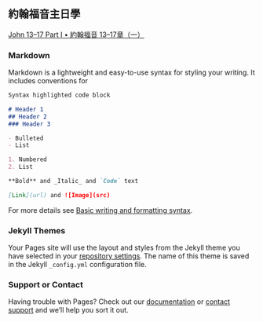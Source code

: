 ##  約翰福音主日學

[John 13–17 Part I • 約翰福音 13–17章（一）](https://github.com/barrylee10/gospelofjohn/blob/main/John%2013%E2%80%9317%20Part%20I%20%E2%80%A2%20%E7%B4%84%E7%BF%B0%E7%A6%8F%E9%9F%B3%2013%E2%80%9317%E7%AB%A0%EF%BC%88%E4%B8%80%EF%BC%89.md)

### Markdown

Markdown is a lightweight and easy-to-use syntax for styling your writing. It includes conventions for

```markdown
Syntax highlighted code block

# Header 1
## Header 2
### Header 3

- Bulleted
- List

1. Numbered
2. List

**Bold** and _Italic_ and `Code` text

[Link](url) and ![Image](src)
```

For more details see [Basic writing and formatting syntax](https://docs.github.com/en/github/writing-on-github/getting-started-with-writing-and-formatting-on-github/basic-writing-and-formatting-syntax).

### Jekyll Themes

Your Pages site will use the layout and styles from the Jekyll theme you have selected in your [repository settings](https://github.com/barrylee10/gospelofjohn/settings/pages). The name of this theme is saved in the Jekyll `_config.yml` configuration file.

### Support or Contact

Having trouble with Pages? Check out our [documentation](https://docs.github.com/categories/github-pages-basics/) or [contact support](https://support.github.com/contact) and we’ll help you sort it out.
